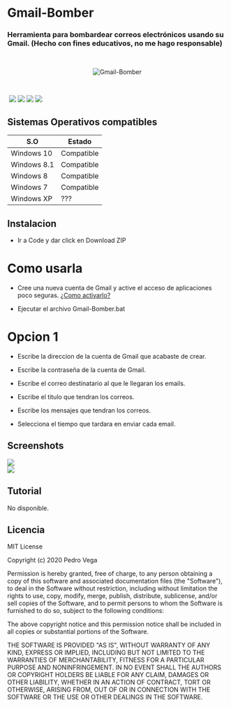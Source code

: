 # Gmail-Bomber
<h3>  Herramienta para bombardear correos electrónicos usando su Gmail. <strong>(Hecho con fines educativos, no me hago responsable)</strong></h3>
<br/>
<p align="center">
<img src="https://imgur.com/2RvFBmc.jpg" title="Gmail-Bomber">
</p>
<br/>

<img src=""> <img src="https://imgur.com/l2vHvj8.jpg"> <img src="https://imgur.com/mCapHNr.jpg"> <img src="https://imgur.com/4mZdxc8.jpg"> <img src="https://imgur.com/x4ikBPI.jpg">
<br/>
## Sistemas Operativos compatibles  


|     S.O      |   Estado      |
|--------------|---------------| 
| Windows 10   | Compatible    |
| Windows 8.1  | Compatible    |
| Windows 8    | Compatible    |
| Windows 7    | Compatible    |
| Windows XP   |    ???        |

## Instalacion 

* Ir a Code y dar click en Download ZIP

# Como usarla

* Cree una nueva cuenta de Gmail y active el acceso de aplicaciones poco seguras. <a href="https://docs.rocketbot.co/?p=1567"> ¿Como activarlo? </a>

* Ejecutar el archivo Gmail-Bomber.bat

# Opcion 1

* Escribe la direccion de la cuenta de Gmail que acabaste de crear.
* Escribe la contraseña de la cuenta de Gmail.
* Escribe el correo destinatario al que le llegaran los emails.

* Escribe el titulo que tendran los correos.
* Escribe los mensajes que tendran los correos.
* Selecciona el tiempo que tardara en enviar cada email.

## Screenshots
<img src="https://imgur.com/Cx8EP5Y.jpg">
<br />
<img src="https://imgur.com/29gAsUl.jpg">


## Tutorial 

<p> No disponible.</p>

## Licencia 

MIT License

Copyright (c) 2020 Pedro Vega

Permission is hereby granted, free of charge, to any person obtaining a copy
of this software and associated documentation files (the "Software"), to deal
in the Software without restriction, including without limitation the rights
to use, copy, modify, merge, publish, distribute, sublicense, and/or sell
copies of the Software, and to permit persons to whom the Software is
furnished to do so, subject to the following conditions:

The above copyright notice and this permission notice shall be included in all
copies or substantial portions of the Software.

THE SOFTWARE IS PROVIDED "AS IS", WITHOUT WARRANTY OF ANY KIND, EXPRESS OR
IMPLIED, INCLUDING BUT NOT LIMITED TO THE WARRANTIES OF MERCHANTABILITY,
FITNESS FOR A PARTICULAR PURPOSE AND NONINFRINGEMENT. IN NO EVENT SHALL THE
AUTHORS OR COPYRIGHT HOLDERS BE LIABLE FOR ANY CLAIM, DAMAGES OR OTHER
LIABILITY, WHETHER IN AN ACTION OF CONTRACT, TORT OR OTHERWISE, ARISING FROM,
OUT OF OR IN CONNECTION WITH THE SOFTWARE OR THE USE OR OTHER DEALINGS IN THE
SOFTWARE.
